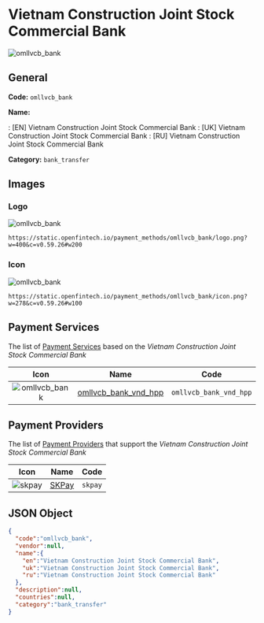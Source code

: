 
# Vietnam Construction Joint Stock Commercial Bank 
![omllvcb_bank](https://static.openfintech.io/payment_methods/omllvcb_bank/logo.png?w=400&c=v0.59.26#w200)  

## General 
**Code:** `omllvcb_bank` 
 
**Name:** 
 
:	[EN] Vietnam Construction Joint Stock Commercial Bank 
:	[UK] Vietnam Construction Joint Stock Commercial Bank 
:	[RU] Vietnam Construction Joint Stock Commercial Bank 
 
**Category:** `bank_transfer` 
 

## Images 

### Logo 
![omllvcb_bank](https://static.openfintech.io/payment_methods/omllvcb_bank/logo.png?w=400&c=v0.59.26#w200)  

```
https://static.openfintech.io/payment_methods/omllvcb_bank/logo.png?w=400&c=v0.59.26#w200
```  

### Icon 
![omllvcb_bank](https://static.openfintech.io/payment_methods/omllvcb_bank/icon.png?w=278&c=v0.59.26#w100)  

```
https://static.openfintech.io/payment_methods/omllvcb_bank/icon.png?w=278&c=v0.59.26#w100
```  

## Payment Services 
 
The list of [Payment Services](/payment-services/) based on the _Vietnam Construction Joint Stock Commercial Bank_ 

|Icon|Name|Code| 
|:---:|:---:|:---:| 
|![omllvcb_bank](https://static.openfintech.io/payment_methods/omllvcb_bank/icon.png?w=278&c=v0.59.26#w100) |[omllvcb_bank_vnd_hpp](/payment-services/omllvcb_bank_vnd_hpp/)|`omllvcb_bank_vnd_hpp`| 
 

## Payment Providers 
 
The list of [Payment Providers](/payment-providers/) that support the _Vietnam Construction Joint Stock Commercial Bank_ 

|Icon|Name|Code| 
|:---:|:---:|:---:| 
|![skpay](https://static.openfintech.io/payment_providers/skpay/icon.png?w=278&c=v0.59.26#w100) |[SKPay](/payment-providers/skpay/)|`skpay`| 
 

## JSON Object 

```json
{
  "code":"omllvcb_bank",
  "vendor":null,
  "name":{
    "en":"Vietnam Construction Joint Stock Commercial Bank",
    "uk":"Vietnam Construction Joint Stock Commercial Bank",
    "ru":"Vietnam Construction Joint Stock Commercial Bank"
  },
  "description":null,
  "countries":null,
  "category":"bank_transfer"
}
```  
